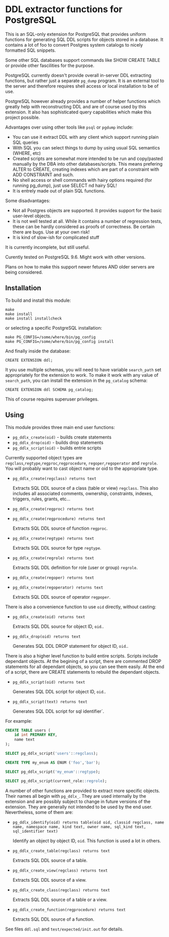 DDL extractor functions  for PostgreSQL
=======================================

This is an SQL-only extension for PostgreSQL that provides uniform functions for generating 
SQL DDL scripts for objects stored in a database. It contains a lot of foo to convert
Postgres system catalogs to nicely formatted SQL snippets. 

Some other SQL databases support commands like SHOW CREATE TABLE or provide 
other fascilities for the purpose. 

PostgreSQL currently doesn't provide overall in-server DDL extracting functions,
but rather just a separate `pg_dump` program. It is an external tool to the server 
and therefore requires shell access or local installation to be of use.

PostgreSQL however already provides a number of helper functions which greatly help with
reconstructing DDL and are of course used by this extension.
It also has sophisticated query capabilities which make this project possible.

Advantages over using other tools like `psql` or `pgdump` include:

- You can use it extract DDL with any client which support running plain SQL queries
- With SQL you can select things to dump by using usual SQL semantics (WHERE, etc)
- Created scripts are somewhat more intended to be run and copy/pasted manually by the DBA
  into other databases/scripts. This means prefering ALTER to CREATE, creating indexes which
  are part of a constraint with ADD CONSTRAINT and such.
- No shell access or shell commands with hairy options required (for running pg_dump), just use SELECT nd hairy SQL!
- It is entrely made out of plain SQL functions.

Some disadvantages:

- Not all Postgres objects are supported. It provides support for the basic user-level objects.
- It is not well tested at all. While it contains a number of regression tests, these can be
  hardly considered as proofs of correctness. Be certain there are bugs. Use at your own risk!
- It is kind of slow-ish for complicated stuff

It is currently incomplete, but still useful. 

Curently tested on PostgreSQL 9.6. Might work with other versions.

Plans on how to make this support newer fetures AND older servers are being considered.
 

Installation
------------

To build and install this module:

    make
    make install
    make install installcheck

or selecting a specific PostgreSQL installation:

    make PG_CONFIG=/some/where/bin/pg_config
    make PG_CONFIG=/some/where/bin/pg_config install

And finally inside the database:

    CREATE EXTENSION ddl;

It you use multiple schemas, you will need to have variable `search_path` 
set appropriately for the extension to work. To make it work with any value of
`search_path`, you can install the extension in the `pg_catalog` schema:

    CREATE EXTENSION ddl SCHEMA pg_catalog;

This of course requires superuser privileges.

Using
-----

This module provides three main end user functions:

- `pg_ddlx_create(oid)` - builds create statements
- `pg_ddlx_drop(oid)` - builds drop statements
- `pg_ddlx_script(oid)` - builds entrie scripts

Currently supported object types are `regclass`,`regtype`,`regproc`,`regprocedure`,
`regoper`,`regoperator` and `regrole`. 
You will probably want to cast object name or oid to the appropriate type.

- `pg_ddlx_create(regclass) returns text`

    Extracts SQL DDL source of a class (table or view) `regclass`.
    This also includes all associated comments, ownership, constraints, 
    indexes, triggers, rules, grants, etc...

- `pg_ddlx_create(regproc) returns text`
- `pg_ddlx_create(regprocedure) returns text`

    Extracts SQL DDL source of function `regproc`.

- `pg_ddlx_create(regtype) returns text`

    Extracts SQL DDL source for type `regtype`.

- `pg_ddlx_create(regrole) returns text`

    Extracts SQL DDL definition for role (user or group) `regrole`.
    
- `pg_ddlx_create(regoper) returns text`
- `pg_ddlx_create(regoperator) returns text`

    Extracts SQL DDL source of operator `regpoper`.

There is also a convenience function to use `oid` directly, without casting:

- `pg_ddlx_create(oid) returns text`

    Extracts SQL DDL source for object ID, `oid`..

- `pg_ddlx_drop(oid) returns text`

    Generates SQL DDL DROP statement for object ID, `oid`..

There is also a higher level function to build entire scripts. Scripts include dependant objects.
At the begining of a script, there are commented DROP statements for all dependant objects, so you can see them easily.
At the end of a script, there are CREATE statements to rebuild the dependant objects.

- `pg_ddlx_script(oid) returns text`

    Generates SQL DDL script for object ID, `oid`..

- `pg_ddlx_script(text) returns text`

    Generates SQL DDL script for sql identifier`.

For example:

```sql
CREATE TABLE users (
    id int PRIMARY KEY,
    name text
);

SELECT pg_ddlx_script('users'::regclass);

CREATE TYPE my_enum AS ENUM ('foo','bar');

SELECT pg_ddlx_script('my_enum'::regtype);

SELECT pg_ddlx_script(current_role::regrole);

```

A number of other functions are provided to extract more specific objects.
Their names all begin with `pg_ddlx_`. They are used internally by the extension 
and are possibly subject to change in future versions of the extension. 
They are generally not intended to be used by the end user. 
Nevertheless, some of them are:

- `pg_ddlx_identify(oid) returns table(oid oid, classid regclass, name name, namespace name, kind text, owner name, sql_kind text, sql_identifier text)`

    Identify an object by object ID, `oid`. This function is used a lot in others.

- `pg_ddlx_create_table(regclass) returns text`

    Extracts SQL DDL source of a table.

- `pg_ddlx_create_view(regclass) returns text`

    Extracts SQL DDL source of a view.

- `pg_ddlx_create_class(regclass) returns text`

    Extracts SQL DDL source of a table or a view.

- `pg_ddlx_create_function(regprocedure) returns text`

    Extracts SQL DDL source of a function.

See files `ddl.sql` and `test/expected/init.out` for details.
